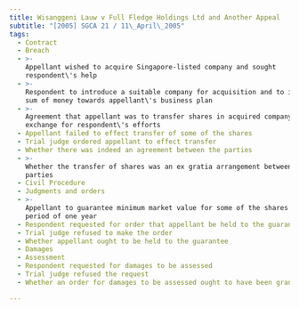 ```yaml
---
title: Wisanggeni Lauw v Full Fledge Holdings Ltd and Another Appeal
subtitle: "[2005] SGCA 21 / 11\_April\_2005"
tags:
  - Contract
  - Breach
  - >-
    Appellant wished to acquire Singapore-listed company and sought
    respondent\'s help
  - >-
    Respondent to introduce a suitable company for acquisition and to inject a
    sum of money towards appellant\'s business plan
  - >-
    Agreement that appellant was to transfer shares in acquired company in
    exchange for respondent\'s efforts
  - Appellant failed to effect transfer of some of the shares
  - Trial judge ordered appellant to effect transfer
  - Whether there was indeed an agreement between the parties
  - >-
    Whether the transfer of shares was an ex gratia arrangement between the
    parties
  - Civil Procedure
  - Judgments and orders
  - >-
    Appellant to guarantee minimum market value for some of the shares for a
    period of one year
  - Respondent requested for order that appellant be held to the guarantee
  - Trial judge refused to make the order
  - Whether appellant ought to be held to the guarantee
  - Damages
  - Assessment
  - Respondent requested for damages to be assessed
  - Trial judge refused the request
  - Whether an order for damages to be assessed ought to have been granted

---
```


